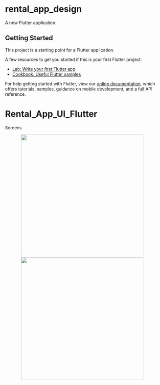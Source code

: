 # rental_app_design

A new Flutter application.

## Getting Started

This project is a starting point for a Flutter application.

A few resources to get you started if this is your first Flutter project:

- [Lab: Write your first Flutter app](https://flutter.dev/docs/get-started/codelab)
- [Cookbook: Useful Flutter samples](https://flutter.dev/docs/cookbook)

For help getting started with Flutter, view our
[online documentation](https://flutter.dev/docs), which offers tutorials,
samples, guidance on mobile development, and a full API reference.

# Rental_App_UI_Flutter

Screens

<div align="center">
    <img src="/screenshots/Screenshot_1.jpg" width="400px"</img> 
   <img src="/screenshots/Screenshot_2.jpg" width="400px"</img> 
</div>
